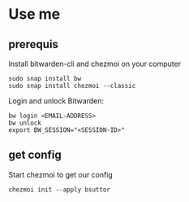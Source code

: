 # Use me

## prerequis

Install bitwarden-cli and chezmoi on your computer

    sudo snap install bw
    sudo snap install chezmoi --classic

Login and unlock Bitwarden:

    bw login <EMAIL-ADDRESS>
    bw unlock
    export BW_SESSION="<SESSION-ID>"

## get config

Start chezmoi to get our config

    chezmoi init --apply bsuttor
